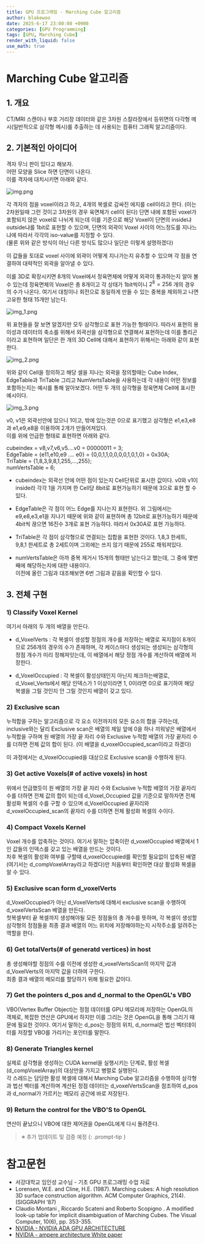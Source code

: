 ```yaml
---
title: GPU 프로그래밍 - Marching Cube 알고리즘
author: blakewoo
date: 2025-6-17 23:00:00 +0900
categories: [GPU Programming]
tags: [GPU, Marching Cube] 
render_with_liquid: false
use_math: true
---
```


# Marching Cube 알고리즘
## 1. 개요
CT/MRI 스캔이나 부호 거리장 데이터와 같은 3차원 스칼라장에서 등위면의 다각형 메시(일반적으로 삼각형 메시)를
추출하는 데 사용되는 컴퓨터 그래픽 알고리즘이다.

## 2. 기본적인 아이디어
격자 무늬 판이 있다고 해보자.   
어떤 모양을 Slice 하면 단면이 나온다.   
이를 격자에 대치시키면 아래와 같다.

![img.png](/assets/blog/gpu/marching_cube/img.png)

각 격자의 점을 voxel이라고 하고, 4개의 복셀로 감싸진 에지를 cell이라고 한다.
(이는 2차원일때 그런 것이고 3차원의 경우 육면체가 cell이 된다)
단면 내에 포함된 voxel가 포함되지 않은 voxel로 나뉘게 되는데 이를 기준으로 해당 Voxel이 단면의
inside냐 outside냐를 1bit로 표현할 수 있으며, 단면의 외곽이
Voxel 사이의 어느정도를 지나느냐에 따라서 각각의 iso-value를 지정할 수 있다.   
(물론 위와 같은 방식이 아닌 다른 방식도 많으나 일단은 이렇게 설명하겠다)

이 값들을 토대로 voxel 사이에 외곽이 어떻게 지나가는지 유추할 수 있으며 각 점을 연결하여
대략적인 외곽을 알아낼 수 있다.

이를 3D로 확장시키면 8개의 Voxel에서 정육면체에 어떻게 외곽이 통과하는지 알아 볼 수 있는데
정육면체의 Voxel은 총 8개이고 각 상태가 1bit씩이니 $2^{8} = 256$ 개의 경우의 수가 나온다.
여기서 대칭이나 회전으로 동일하게 만들 수 있는 중복을 제외하고 나면 고유한 형태 15개만 남는다.

![img_1.png](/assets/blog/gpu/marching_cube/img_1.png)

위 표현들을 잘 보면 알겠지만 모두 삼각형으로 표현 가능한 형태이다. 따라서 표현의 용이성과
데이터의 축소를 위해서 외곽선을 삼각형으로 연결해서 표현하는데 이를 폴리곤이라고 표현하며
일단은 한 개의 3D Cell에 대해서 표현하기 위해서는 아래와 같이 표현한다.

![img_2.png](/assets/blog/gpu/marching_cube/img_2.png)

위와 같이 Cell을 정의하고 해당 셀을 지나는 외곽을 정의할때는 Cube Index, EdgeTable과 TriTable 그리고 NumVertsTable을 사용하는데
각 내용이 어떤 정보를 포함하는지는 예시를 통해 알아보겠다.
어떤 두 개의 삼각형을 정육면체 Cell에 표시한 예시이다.

![img_3.png](/assets/blog/gpu/marching_cube/img_3.png)

v0, v1은 외곽선안에 있으니 1이고, 밖에 있는것은 0으로 표기했고
삼각형은 e1,e3,e8 과 e1,e9,e8을 이용하여 2개가 만들어져있다.   
이를 위에 언급한 형태로 표현하면 아래와 같다.
 
cubeindex = v8,v7,v6,v5....v0 = 00000011 = 3;     
EdgeTable = {e11,e10,e9 .... e0} = {0,0,1,1,0,0,0,0,1,0,1,0} = 0x30A;     
TriTable = {1,8,3,9,8,1,255,...,255};   
numVertsTable = 6;

- cubeindex는 외곽선 안에 어떤 점이 있는지 Cell단위로 표시한 값이다. v0와 v1이 inside라 각각 1을 가지며
한 Cell당 8bit로 표현가능하기 때문에 3으로 표현 할 수 있다.

- EdgeTable은 각 점이 어느 Edge를 지나는지 표현한다. 위 그림에서는 e9,e8,e3,e1을 지나기 때문에 위와 같이 표현하며
총 12bit로 표현가능하기 때문에 4bit씩 끊으면 16진수 3개로 표현 가능하다. 따라서 0x30A로 표현 가능하다.
  
- TriTable은 각 점이 삼각형으로 연결되는 집합을 표현한 것이다. 1,8,3 한세트, 9,8,1 한세트로 총 2세트이며
그외에는 쓰지 않기 때문에 255로 채워져있다.

- numVertsTable은 아까 중복 제거시 15개의 형태만 남는다고 했는데, 그 중에 몇번째에 해당하는지에 대한 내용이다.  
이전에 올린 그림과 대조해보면 6번 그림과 같음을 확인할 수 있다.

## 3. 전체 구현
### 1) Classify Voxel Kernel
여기서 아래의 두 개의 배열을 만든다.
- d_VoxelVerts : 각 복셀이 생성할 정점의 개수를 저장하는 배열로 꼭지점이 8개이므로 256개의 경우의 수가 존재하며, 각 케이스마다 생성되는
생성되는 삼각형의 정점 개수가 미리 정해져잇는데, 이 배열에서 해당 정점 개수를 계산하여 배열에 저장한다.

- d_VoxelOccupied : 각 복셀이 활성상태인지 아닌지 체크하는배열로, d_Voxel_Verts에서 해당 인덱스가 1 이상이라면 1, 0이라면 0으로 표기하여
해당 복셀을 그릴 것인지 안 그릴 것인지 배열이 갖고 있다.

### 2) Exclusive scan
누적합을 구하는 알고리즘으로 각 요소 이전까지의 모든 요소의 합을 구하는데, inclusive와는 달리 Exclusive scan은 배열의 제일 앞에 0을 하나
끼워넣은 배열에서 누적합을 구하며 원 배열의 가장 끝 자리 수와 Exclusive 누적합 배열의 가장 끝자리 수를 더하면 전체 값의 합이 된다.
(이 배열을 d_voxelOccupied_scan이라고 하겠다)

이 과정에서는 d_VoxelOccupied을 대상으로 Exclusive scan을 수행하게 된다.

### 3) Get active Voxels(# of active voxels) in host
위에서 언급했듯이 원 배열의 가장 끝 자리 수와 Exclusive 누적합 배열의 가장 끝자리 수를 더하면 전체 값의 합이 되는데
d_Voxel_Occupied 값을 기준으로 말하자면 전체 활성화 복셀의 수를 구할 수 있으며 d_VoxelOccupied 끝자리와 d_voxelOccupied_scan의 끝자리
수를 더하면 전체 활성화 복셀의 수이다.

### 4) Compact Voxels Kernel
Voxel 개수를 압축하는 것이다. 여기서 말하는 압축이란 d_voxelOccupied 배열에서 1인 값들의 인덱스를 갖고 있는 배열을 만드는 것이다.   
차후 복셀의 활성화 여부를 구할때 d_voxelOccupied를 확인할 필요없이 압축된 배열(여기서는 d_compVoxelArray라고 하겠다)만 처음부터 확인하면
대상 활성화 복셀을 알 수 있다.

### 5) Exclusive scan form d_voxelVerts
d_VoxelOccupied가 아닌 d_VoxelVerts에 대해서 exclusive scan을 수행하여 d_voxelVertsScan 배열을 만든다.   
첫복셀부터 끝 복셀까지 생성해야될 모든 정점들의 총 개수를 뜻하며, 각 복셀이 생성할 삼각형의 정점들을 최종 결과 배열의 어느 위치에
저장해야하는지 시작주소를 알려주는 역할을 한다.

### 6) Get totalVerts(# of generatd vertices) in host
총 생성해야할 정점의 수를 이전에 생성한 d_voxelVertsScan의 마지막 값과 d_VoxelVerts의 마지막 값을 더하여 구한다.    
최종 결과 배열의 메모리를 할당하기 위해 필요한 값이다.

### 7) Get the pointers d_pos and d_normal to the OpenGL's VBO
VBO(Vertex Buffer Object)는 정점 데이터를 GPU 메모리에 저장하는 OpenGL의 객체로, 복잡한 연산은 GPU에서 하지만
이를 그리는 것은 OpenGL을 통해 그리기 때문에 필요한 것이다. 
여기서 말하는 d_pos는 정점의 위치, d_normal은 법선 벡터데이터를 저장할 VBO를 가리키는 포인터를 말한다.

### 8) Generate Triangles kernel
실제로 삼각형을 생성하는 CUDA kernel을 실행시키는 단계로, 활성 복셀(d_compVoxelArray)의 대상만을 가지고 병렬로 실행된다.      
각 스레드는 담당한 활성 복셀에 대해서 Marching Cube 알고리즘을 수행하여 삼각형과 법선 벡터를 계산하며
계산된 정점 데이터는 d_voxelVertsScan을 참조하여 d_pos과 d_normal가 가르키는 메모리 공간에 바로 저장된다.

### 9) Return the control for the VBO'S to OpenGL
연산이 끝났으니 VBO에 대한 제어권을 OpenGL에게 다시 돌려준다.

> ※ 추가 업데이트 및 검증 예정
{: .prompt-tip }


# 참고문헌
- 서강대학교 임인성 교수님 - 기초 GPU 프로그래밍 수업 자료
- Lorensen, W.E. and Cline, H.E. (1987). Marching cubes: A high resolution 3D surface construction algorithm. ACM Computer Graphics, 21(4). (SIGGRAPH ‘87)
- Claudio Montani , Riccardo Scateni and Roberto Scopigno . A modified look-up table for implicit disambiguation of Marching Cubes. The Visual Computer, 10(6), pp. 353-355.
- [NVIDIA - NVIDIA ADA GPU ARCHITECTURE](https://images.nvidia.com/aem-dam/Solutions/geforce/ada/nvidia-ada-gpu-architecture.pdf)
- [NVIDIA - ampere architecture White paper](https://images.nvidia.com/aem-dam/en-zz/Solutions/data-center/nvidia-ampere-architecture-whitepaper.pdf)
